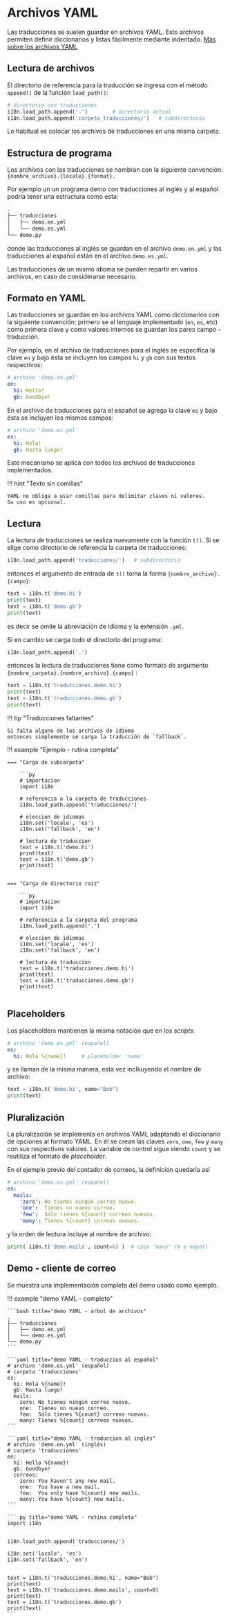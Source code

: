

# Archivos YAML

Las traducciones se suelen guardar
en archivos YAML.
Esto archivos permiten definir diccionarios y listas
fácilmente mediante indentado.
[Más sobre los archivos YAML](../archivos/pyyaml.md)

## Lectura de archivos

El directorio de referencia para la traducción
se ingresa con el método `append()`
de la función `load_path()`: 

```python title="YAML - Carpeta de traducciones"
# directorio con traducciones
i18n.load_path.append('.')        # directorio actual
i18n.load_path.append('carpeta_traducciones/')   # subdirectorio
```

Lo habitual es colocar los archivos de traducciones
en una misma carpeta.

## Estructura de programa


Los archivos con las traducciones se nombran con la siguiente convención: `{nombre_archivo}.{locale}.{format}.`

Por ejemplo un
un programa demo
con traducciones al inglés y al español
podría tener una estructura como esta:

```bash title="YAML- arbol de archivos"
.
├── traducciones
│   ├── demo.en.yml
│   └── demo.es.yml
└── demo.py
```

donde las traducciones al inglés
se guardan en el archivo `demo.en.yml`
y las traducciones al español
están en el archivo `demo.es.yml`. 

Las traducciones de un mismo idioma
se pueden repartir en varios archivos,
en caso de considerarse necesario.


## Formato en YAML

Las traducciones se guardan en los archivos YAML
como diccionarios
con la siguiente convención:
primero se el lenguaje implementado (`en`, `es`, etc)
como primera clave
y como valores internos se guardan los pares campo - traducción.

Por ejemplo,
en el archivo de traducciones
para el inglés
se especifica la clave `en` y bajo ésta
se incluyen los campos `hi` y `gb`
con sus textos respectivos:

```yml title="YAML - traducción al inglés"
# archivo 'demo.en.yml'
en:
  hi: Hello!
  gb: Goodbye!
```

En el archivo de traducciones
para el español
se agrega la clave `es` y bajo ésta
se incluyen los mismos campos:

```yml title="YAML - traducción al español"
# archivo 'demo.es.yml'
es: 
  hi: Hola!
  gb: Hasta luego!
```

Este mecanismo se aplica con todos los archivos de traducciones implementados.

!!! hint "Texto sin comillas"

    YAML no obliga a usar comillas para delimitar claves ni valores.
    Su uso es opcional.


## Lectura


La lectura de traducciones se realiza nuevamente con la función `t()`.
Si se elige como directorio de referencia la carpeta de traducciones: 

```python title="YAML - cargar carpeta de traducciones"
i18n.load_path.append('traducciones/')   # subdirectorio
```

entonces el argumento de entrada de `t()`
toma la forma `{nombre_archivo}.{campo}`:

```python title="YAML - usar traducciones"
text = i18n.t('demo.hi')
print(text)
text = i18n.t('demo.gb')
print(text)
```

es decir se omite la abreviación de idioma y la extensión `.yml`.


Si en cambio se carga todo el directorio del programa: 

```python title="YAML - cargar carpeta de programa"
i18n.load_path.append('.')
```

entonces la lectura de traducciones
tiene como formato de argumento 
`{nombre_carpeta}.{nombre_archivo}.{campo}`
:


```python title="YAML - usar traducciones"
text = i18n.t('traducciones.demo.hi')
print(text)
text = i18n.t('traducciones.demo.gb')
print(text)
```


!!! tip "Traducciones faltantes"

    Si falta alguno de los archivos de idioma
    entonces simplemente se carga la traducción de `fallback`.


!!! example "Ejemplo - rutina completa"


    === "Carga de subcarpeta"

        ```py
        # importacion
        import i18n

        # referencia a la carpeta de traducciones
        i18n.load_path.append('traducciones/')

        # eleccion de idiomas
        i18n.set('locale', 'es')
        i18n.set('fallback', 'en')

        # lectura de traduccion
        text = i18n.t('demo.hi')
        print(text)
        text = i18n.t('demo.gb')
        print(text)
        ```

    === "Carga de directorio raiz"

        ```py
        # importacion
        import i18n

        # referencia a la carpeta del programa
        i18n.load_path.append('.')

        # eleccion de idiomas
        i18n.set('locale', 'es')
        i18n.set('fallback', 'en')

        # lectura de traduccion
        text = i18n.t('traducciones.demo.hi')
        print(text)
        text = i18n.t('traducciones.demo.gb')
        print(text)
        ```


## Placeholders 

Los placeholders mantienen la misma notación que en los *scripts*:

```yaml title="YAML - crear placeholders"
# archivo 'demo.es.yml' (español)
es: 
  hi: Hola %{name}!     # placeholder 'name'
```

y se llaman de la misma manera,
esta vez inclkuyendo el nombre de archivo:

```python title="YAML - cargar placeholders"
text = i18n.t('demo.hi', name="Bob")
print(text)
```

## Pluralización

La pluralización se implementa en archivos YAML
adaptando el diccionario de opciones al formato YAML.
En él se crean las claves `zero`, `one`, `few` y `many`
con sus respectivos valores.
La variable de control sigue siendo `count`
y se reutiliza el formato de *placeholder*.


En el ejemplo previo del contador de correos,
la definición quedaría así

```yaml title="YAML - crear pluralización"
# archivo 'demo.es.yml' (español)
es: 
  mails:
    'zero': No tienes ningún correo nuevo.
    'one':  Tienes un nuevo correo.
    'few':  Sólo tienes %{count} correos nuevos.
    'many': Tienes %{count} correos nuevos.
```

y la orden de lectura incluye al nombre de archivo:

```py title="YAML - leer pluralizacion"
print( i18n.t('demo.mails', count=6) )  # caso 'many' (6 o mayor)
```

## Demo - cliente de correo

Se muestra una implementación completa del demo usado como ejemplo.

!!! example "demo YAML - completo"


    ```bash title="demo YAML - arbol de archivos"
    .
    ├── traducciones
    │   ├── demo.en.yml
    │   └── demo.es.yml
    └── demo.py
    ```

    ```yaml title="demo YAML - traduccion al español"
    # archivo 'demo.es.yml' (español)
    # carpeta 'traducciones'
    es: 
      hi: Hola %{name}!
      gb: Hasta luego!
      mails:
        zero: No tienes ningún correo nuevo.
        one:  Tienes un nuevo correo.
        few:  Sólo tienes %{count} correos nuevos.
        many: Tienes %{count} correos nuevos.
    ```

    ```yaml title="demo YAML - traduccion al inglés"
    # archivo 'demo.en.yml' (inglés)
    # carpeta 'traducciones'
    en: 
      hi: Hello %{name}!
      gb: Goodbye!
      correos:    
        zero: You haven't any new mail.
        one:  You have a new mail.
        few:  You only have %{count} new mails.
        many: You have %{count} new mails.
    ```

    ``` py title="demo YAML - rutina completa"
    import i18n


    i18n.load_path.append('traducciones/')

    i18n.set('locale', 'es')
    i18n.set('fallback', 'en')


    text = i18n.t('traducciones.demo.hi', name="Bob")
    print(text)
    text = i18n.t('traducciones.demo.mails', count=0)
    print(text)
    text = i18n.t('traducciones.demo.gb')
    print(text)
    ```